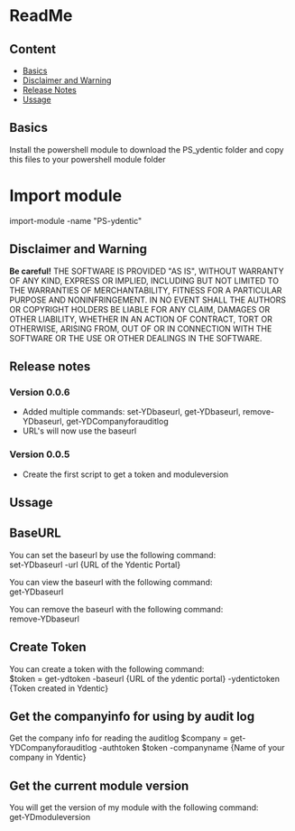 
# ReadMe

## Content
 * [Basics](#basics)
 * [Disclaimer and Warning](#disclaimer-and-warning)
 * [Release Notes](#release-notes)
 * [Ussage](*Ussage)

## Basics
Install the powershell module to download the PS_ydentic folder and copy this files to your powershell module folder

# Import module
import-module -name "PS-ydentic"

## Disclaimer and Warning
**Be careful!** THE SOFTWARE IS PROVIDED "AS IS", WITHOUT WARRANTY OF ANY KIND, EXPRESS OR IMPLIED, INCLUDING BUT NOT LIMITED TO THE WARRANTIES OF MERCHANTABILITY, FITNESS FOR A PARTICULAR PURPOSE AND NONINFRINGEMENT.
IN NO EVENT SHALL THE AUTHORS OR COPYRIGHT HOLDERS BE LIABLE FOR ANY CLAIM, DAMAGES OR OTHER LIABILITY, WHETHER IN AN ACTION OF CONTRACT, TORT OR OTHERWISE, ARISING FROM,
OUT OF OR IN CONNECTION WITH THE SOFTWARE OR THE USE OR OTHER DEALINGS IN THE SOFTWARE.


## Release notes

### Version 0.0.6
* Added multiple commands: set-YDbaseurl, get-YDbaseurl, remove-YDbaseurl, get-YDCompanyforauditlog
* URL's will now use the baseurl

### Version 0.0.5
* Create the first script to get a token and moduleversion

## Ussage
## BaseURL
You can set the baseurl by use the following command:<br>
set-YDbaseurl -url {URL of the Ydentic Portal}

You can view the baseurl with the following command:<br>
get-YDbaseurl

You can remove the baseurl with the following command:<br>
remove-YDbaseurl

## Create Token
You can create a token with the following command:<br>
$token = get-ydtoken -baseurl {URL of the ydentic portal} -ydentictoken {Token created in Ydentic}

## Get the companyinfo for using by audit log
Get the company info for reading the auditlog
$company = get-YDCompanyforauditlog -authtoken $token -companyname {Name of your company in Ydentic}


## Get the current module version
You will get the version of my module with the following command:<br>
get-YDmoduleversion






